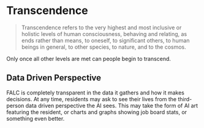 # Transcendence

> Transcendence refers to the very highest and most inclusive or holistic levels of human consciousness, behaving and relating, as ends rather than means, to oneself, to significant others, to human beings in general, to other species, to nature, and to the cosmos.

Only once all other levels are met can people begin to transcend.

## Data Driven Perspective

FALC is completely transparent in the data it gathers and how it makes decisions. At any time, residents may ask to see their lives from the third-person data driven perspective the AI sees. This may take the form of AI art featuring the resident, or charts and graphs showing job board stats, or something even better.